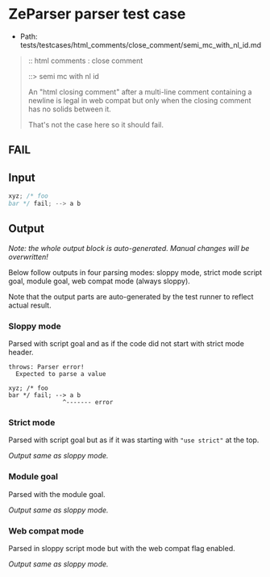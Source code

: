 # ZeParser parser test case

- Path: tests/testcases/html_comments/close_comment/semi_mc_with_nl_id.md

> :: html comments : close comment
>
> ::> semi mc with nl id
>
> An "html closing comment" after a multi-line comment containing a newline is legal in web compat but only when the closing comment has no solids between it.
>
> That's not the case here so it should fail.

## FAIL

## Input

`````js
xyz; /* foo
bar */ fail; --> a b
`````

## Output

_Note: the whole output block is auto-generated. Manual changes will be overwritten!_

Below follow outputs in four parsing modes: sloppy mode, strict mode script goal, module goal, web compat mode (always sloppy).

Note that the output parts are auto-generated by the test runner to reflect actual result.

### Sloppy mode

Parsed with script goal and as if the code did not start with strict mode header.

`````
throws: Parser error!
  Expected to parse a value

xyz; /* foo
bar */ fail; --> a b
               ^------- error
`````

### Strict mode

Parsed with script goal but as if it was starting with `"use strict"` at the top.

_Output same as sloppy mode._

### Module goal

Parsed with the module goal.

_Output same as sloppy mode._

### Web compat mode

Parsed in sloppy script mode but with the web compat flag enabled.

_Output same as sloppy mode._
